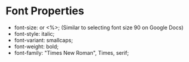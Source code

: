<h1>Font Properties</h1>
<ul>
  <li>font-size: <px> or <%>; (Similar to selecting font size 90 on Google Docs)</li>
  <li>font-style: italic;</li>
  <li>font-variant: smallcaps;</li>
  <li>font-weight: bold;</li>
  <li>font-family: "Times New Roman", Times, serif;</li>
</ul>

